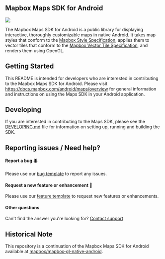 ## Mapbox Maps SDK for Android

![](https://user-images.githubusercontent.com/4394910/66942701-7ed30100-effe-11e9-9948-14012d4c3289.png)

The Mapbox Maps SDK for Android is a public library for displaying interactive, thoroughly customizable maps in native Android. It takes map styles that conform to the [Mapbox Style Specification](https://docs.mapbox.com/mapbox-gl-js/style-spec/), applies them to vector tiles that conform to the [Mapbox Vector Tile Specification](https://github.com/mapbox/vector-tile-spec), and renders them using OpenGL.

## Getting Started
This README is intended for developers who are interested in contributing to the Mapbox Maps SDK for Android. Please visit https://docs.mapbox.com/android/maps/overview for general information and instructions on using the Maps SDK in your Android application.

## Developing
If you are interested in contributing to the Maps SDK, please see the [DEVELOPING.md](DEVELOPING.md) file for information on setting up, running and building the SDK.

## Reporting issues / Need help?

#### Report a bug :beetle:
Please use our [bug template](https://github.com/mapbox/mapbox-maps-android/issues/new?labels=bug%20%3Abeetle%3A&template=bug.md) to report any issues.

#### Request a new feature or enhancement :green_apple:
Please use our [feature template](https://github.com/mapbox/mapbox-maps-android/issues/new?labels=feature%20%3Agreen_apple%3A&template=feature.md) to request new features or enhancements.

#### Other questions
Can't find the answer you're looking for? [Contact support](https://www.mapbox.com/contact)

## Historical Note
This repository is a continuation of the Mapbox Maps SDK for Android available at [mapbox/mapbox-gl-native-android](https://github.com/mapbox/mapbox-gl-native-android).
